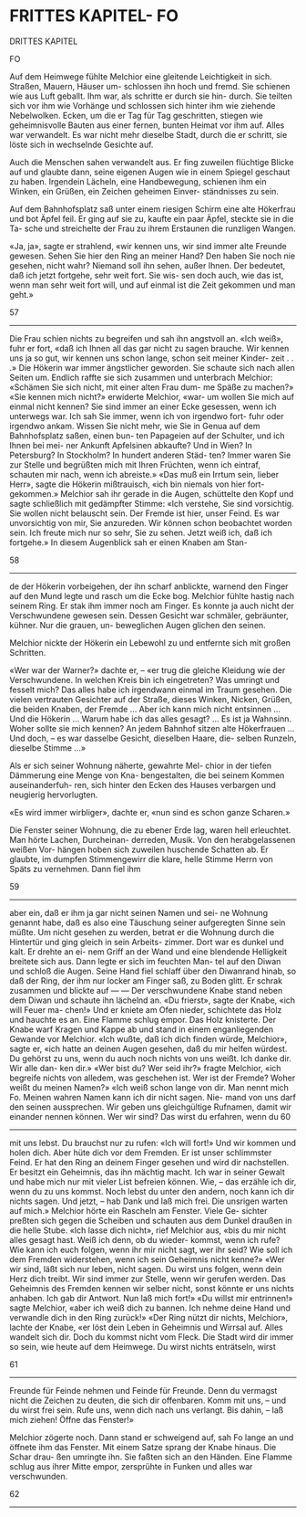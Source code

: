 # FRITTES KAPITEL- FO

<!-- Source: gemini OCR -->

DRITTES KAPITEL

FO

Auf dem Heimwege fühlte Melchior eine gleitende
Leichtigkeit in sich. Straßen, Mauern, Häuser um-
schlossen ihn hoch und fremd. Sie schienen wie aus
Luft geballt. Ihm war, als schritte er durch sie hin-
durch. Sie teilten sich vor ihm wie Vorhänge und
schlossen sich hinter ihm wie ziehende Nebelwolken.
Ecken, um die er Tag für Tag geschritten, stiegen wie
geheimnisvolle Bauten aus einer fernen, bunten Heimat
vor ihm auf. Alles war verwandelt. Es war nicht mehr
dieselbe Stadt, durch die er schritt, sie löste sich in
wechselnde Gesichte auf.

Auch die Menschen sahen verwandelt aus. Er fing
zuweilen flüchtige Blicke auf und glaubte dann, seine
eigenen Augen wie in einem Spiegel geschaut zu haben.
Irgendein Lächeln, eine Handbewegung, schienen ihm
ein Winken, ein Grüßen, ein Zeichen geheimen Einver-
ständnisses zu sein.

Auf dem Bahnhofsplatz saß unter einem riesigen
Schirm eine alte Hökerfrau und bot Äpfel feil. Er ging
auf sie zu, kaufte ein paar Äpfel, steckte sie in die Ta-
sche und streichelte der Frau zu ihrem Erstaunen die
runzligen Wangen.

«Ja, ja», sagte er strahlend, «wir kennen uns, wir
sind immer alte Freunde gewesen. Sehen Sie hier den
Ring an meiner Hand? Den haben Sie noch nie gesehen,
nicht wahr? Niemand soll ihn sehen, außer Ihnen. Der
bedeutet, daß ich jetzt fortgehe, sehr weit fort. Sie wis-
sen doch auch, wie das ist, wenn man sehr weit fort
will, und auf einmal ist die Zeit gekommen und man
geht.»

57

---

Die Frau schien nichts zu begreifen und sah ihn
angstvoll an.
«Ich weiß», fuhr er fort, «daß ich Ihnen all das gar
nicht zu sagen brauche. Wir kennen uns ja so gut, wir
kennen uns schon lange, schon seit meiner Kinder-
zeit . . .»
Die Hökerin war immer ängstlicher geworden. Sie
schaute sich nach allen Seiten um. Endlich raffte sie sich
zusammen und unterbrach Melchior:
«Schämen Sie sich nicht, mit einer alten Frau dum-
me Späße zu machen?»
«Sie kennen mich nicht?» erwiderte Melchior, «war-
um wollen Sie mich auf einmal nicht kennen? Sie
sind immer an einer Ecke gesessen, wenn ich unterwegs
war. Ich sah Sie immer, wenn ich von irgendwo fort-
fuhr oder irgendwo ankam. Wissen Sie nicht mehr, wie
Sie in Genua auf dem Bahnhofsplatz saßen, einen bun-
ten Papageien auf der Schulter, und ich Ihnen bei mei-
ner Ankunft Apfelsinen abkaufte? Und in Wien? In
Petersburg? In Stockholm? In hundert anderen Städ-
ten? Immer waren Sie zur Stelle und begrüßten mich
mit Ihren Früchten, wenn ich eintraf, schauten mir
nach, wenn ich abreiste.»
«Das muß ein Irrtum sein, lieber Herr», sagte die
Hökerin mißtrauisch, «ich bin niemals von hier fort-
gekommen.»
Melchior sah ihr gerade in die Augen, schüttelte den
Kopf und sagte schließlich mit gedämpfter Stimme:
«Ich verstehe, Sie sind vorsichtig. Sie wollen nicht
belauscht sein. Der Fremde ist hier, unser Feind. Es
war unvorsichtig von mir, Sie anzureden. Wir können
schon beobachtet worden sein. Ich freute mich nur so
sehr, Sie zu sehen. Jetzt weiß ich, daß ich fortgehe.»
In diesem Augenblick sah er einen Knaben am Stan-

58

---

de der Hökerin vorbeigehen, der ihn scharf anblickte,
warnend den Finger auf den Mund legte und rasch um
die Ecke bog. Melchior fühlte hastig nach seinem Ring.
Er stak ihm immer noch am Finger. Es konnte ja auch
nicht der Verschwundene gewesen sein. Dessen Gesicht
war schmäler, gebräunter, kühner. Nur die grauen, un-
beweglichen Augen glichen den seinen.

Melchior nickte der Hökerin ein Lebewohl zu und
entfernte sich mit großen Schritten.

«Wer war der Warner?» dachte er, – «er trug die
gleiche Kleidung wie der Verschwundene. In welchen
Kreis bin ich eingetreten? Was umringt und fesselt
mich? Das alles habe ich irgendwann einmal im Traum
gesehen. Die vielen vertrauten Gesichter auf der Straße,
dieses Winken, Nicken, Grüßen, die beiden Knaben,
der Fremde ... Aber ich kann mich nicht entsinnen ...
Und die Hökerin ... Warum habe ich das alles gesagt?
... Es ist ja Wahnsinn. Woher sollte sie mich kennen?
An jedem Bahnhof sitzen alte Hökerfrauen ... Und
doch, – es war dasselbe Gesicht, dieselben Haare, die-
selben Runzeln, dieselbe Stimme ...»

Als er sich seiner Wohnung näherte, gewahrte Mel-
chior in der tiefen Dämmerung eine Menge von Kna-
bengestalten, die bei seinem Kommen auseinanderfuh-
ren, sich hinter den Ecken des Hauses verbargen und
neugierig hervorlugten.

«Es wird immer wirbliger», dachte er, «nun sind es
schon ganze Scharen.»

Die Fenster seiner Wohnung, die zu ebener Erde lag,
waren hell erleuchtet. Man hörte Lachen, Durcheinan-
derreden, Musik. Von den herabgelassenen weißen Vor-
hängen hoben sich zuweilen huschende Schatten ab. Er
glaubte, im dumpfen Stimmengewirr die klare, helle
Stimme Herrn von Späts zu vernehmen. Dann fiel ihm

59

---

aber ein, daß er ihm ja gar nicht seinen Namen und sei-
ne Wohnung genannt habe, daß es also eine Täuschung
seiner aufgeregten Sinne sein müßte.
Um nicht gesehen zu werden, betrat er die Wohnung
durch die Hintertür und ging gleich in sein Arbeits-
zimmer. Dort war es dunkel und kalt. Er drehte an ei-
nem Griff an der Wand und eine blendende Helligkeit
breitete sich aus. Dann legte er sich im feuchten Man-
tel auf den Diwan und schloß die Augen. Seine Hand
fiel schlaff über den Diwanrand hinab, so daß der
Ring, der ihm nur locker am Finger saß, zu Boden glitt.
Er schrak zusammen und blickte auf — —
Der verschwundene Knabe stand neben dem Diwan
und schaute ihn lächelnd an.
«Du frierst», sagte der Knabe, «ich will Feuer ma-
chen!»
Und er kniete am Ofen nieder, schichtete das Holz
und hauchte es an. Eine Flamme schlug empor. Das
Holz knisterte.
Der Knabe warf Kragen und Kappe ab und stand
in einem enganliegenden Gewande vor Melchior.
«Ich wußte, daß ich dich finden würde, Melchior»,
sagte er, «ich hatte an deinen Augen gesehen, daß du
mir helfen würdest. Du gehörst zu uns, wenn du auch
noch nichts von uns weißt. Ich danke dir. Wir alle dan-
ken dir.»
«Wer bist du? Wer seid ihr?» fragte Melchior, «ich
begreife nichts von alledem, was geschehen ist. Wer ist
der Fremde? Woher weißt du meinen Namen?»
«Ich weiß schon lange von dir. Man nennt mich Fo.
Meinen wahren Namen kann ich dir nicht sagen. Nie-
mand von uns darf den seinen aussprechen. Wir geben
uns gleichgültige Rufnamen, damit wir einander nennen
können. Wer wir sind? Das wirst du erfahren, wenn du
60

---

mit uns lebst. Du brauchst nur zu rufen: «Ich will
fort!» Und wir kommen und holen dich. Aber hüte dich
vor dem Fremden. Er ist unser schlimmster Feind. Er
hat den Ring an deinem Finger gesehen und wird dir
nachstellen. Er besitzt ein Geheimnis, das ihn mächtig
macht. Ich war in seiner Gewalt und habe mich nur
mit vieler List befreien können. Wie, – das erzähle ich
dir, wenn du zu uns kommst. Noch lebst du unter den
andern, noch kann ich dir nichts sagen. Und jetzt, –
hab Dank und laß mich frei. Die unsrigen warten auf
mich.»
Melchior hörte ein Rascheln am Fenster. Viele Ge-
sichter preßten sich gegen die Scheiben und schauten
aus dem Dunkel draußen in die helle Stube.
«Ich lasse dich nicht», rief Melchior aus, «bis du mir
nicht alles gesagt hast. Weiß ich denn, ob du wieder-
kommst, wenn ich rufe? Wie kann ich euch folgen,
wenn ihr mir nicht sagt, wer ihr seid? Wie soll ich dem
Fremden widerstehen, wenn ich sein Geheimnis nicht
kenne?»
«Wer wir sind, läßt sich nur leben, nicht sagen. Du
wirst uns folgen, wenn dein Herz dich treibt. Wir
sind immer zur Stelle, wenn wir gerufen werden. Das
Geheimnis des Fremden kennen wir selber nicht, sonst
könnte er uns nichts anhaben. Ich gab dir Antwort.
Nun laß mich fort!»
«Du willst mir entrinnen!» sagte Melchior, «aber
ich weiß dich zu bannen. Ich nehme deine Hand und
verwandle dich in den Ring zurück!»
«Der Ring nützt dir nichts, Melchior», lachte der
Knabe, «er löst dein Leben in Geheimnis und Wirrsal
auf. Alles wandelt sich dir. Doch du kommst nicht
vom Fleck. Die Stadt wird dir immer so sein, wie heute
auf dem Heimwege. Du wirst nichts enträtseln, wirst

61

---

Freunde für Feinde nehmen und Feinde für Freunde.
Denn du vermagst nicht die Zeichen zu deuten, die sich
dir offenbaren. Komm mit uns, – und du wirst frei
sein. Rufe uns, wenn dich nach uns verlangt. Bis dahin,
– laß mich ziehen! Öffne das Fenster!»

Melchior zögerte noch. Dann stand er schweigend
auf, sah Fo lange an und öffnete ihm das Fenster. Mit
einem Satze sprang der Knabe hinaus. Die Schar drau-
ßen umringte ihn. Sie faßten sich an den Händen. Eine
Flamme schlug aus ihrer Mitte empor, zersprühte in
Funken und alles war verschwunden.

62

---
